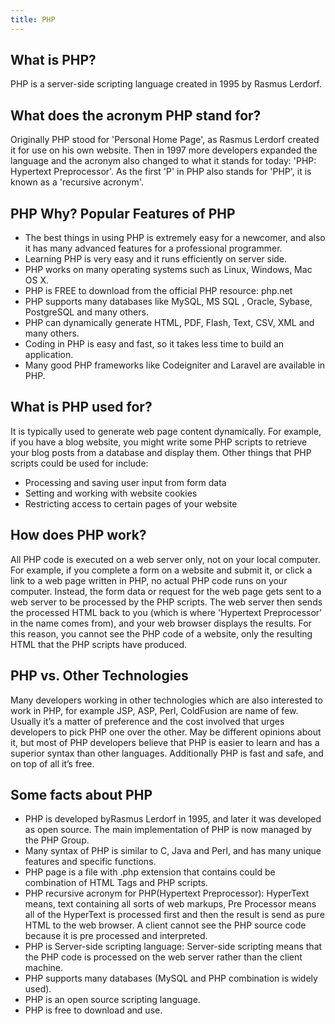 ```yaml
---
title: PHP
---
```


## What is PHP?

PHP is a server-side scripting language created in 1995 by Rasmus Lerdorf.

## What does the acronym PHP stand for?

Originally PHP stood for 'Personal Home Page', as Rasmus Lerdorf created it for use on his own website. Then in 1997 more developers expanded the language and the acronym also changed to what it stands for today: 'PHP: Hypertext Preprocessor'. As the first 'P' in PHP also stands for 'PHP', it is known as a 'recursive acronym'.

## PHP Why? Popular Features of PHP

*   The best things in using PHP is extremely easy for a newcomer, and also it has many advanced features for a professional programmer.
*   Learning PHP is very easy and it runs efficiently on server side.
*   PHP works on many operating systems such as Linux, Windows, Mac OS X.
*   PHP is FREE to download from the official PHP resource: php.net
*   PHP supports many databases like MySQL, MS SQL , Oracle, Sybase, PostgreSQL and many others.
*   PHP can dynamically generate HTML, PDF, Flash, Text, CSV, XML and many others.
*   Coding in PHP is easy and fast, so it takes less time to build an application.
*   Many good PHP frameworks like Codeigniter and Laravel are available in PHP.

## What is PHP used for?

It is typically used to generate web page content dynamically. For example, if you have a blog website, you might write some PHP scripts to retrieve your blog posts from a database and display them. Other things that PHP scripts could be used for include:

* Processing and saving user input from form data
* Setting and working with website cookies
* Restricting access to certain pages of your website

## How does PHP work?

All PHP code is executed on a web server only, not on your local computer. For example, if you complete a form on a website and submit it, or click a link to a web page written in PHP, no actual PHP code runs on your computer. Instead, the form data or request for the web page gets sent to a web server to be processed by the PHP scripts. The web server then sends the processed HTML back to you (which is where 'Hypertext Preprocessor' in the name comes from), and your web browser displays the results. For this reason, you cannot see the PHP code of a website, only the resulting HTML that the PHP scripts have produced.


## PHP vs. Other Technologies

Many developers working in other technologies which are also interested to work in PHP, for example JSP, ASP, Perl, ColdFusion are name of few. Usually it’s a matter of preference and the cost involved that urges developers to pick PHP one over the other. May be different opinions about it, but most of PHP developers believe that PHP is easier to learn and has a superior syntax than other languages. Additionally PHP is fast and safe, and on top of all it’s free.

## Some facts about PHP

*   PHP is developed byRasmus Lerdorf in 1995, and later it was developed as open source. The main implementation of PHP is now managed by the PHP Group.
*   Many syntax of PHP is similar to C, Java and Perl, and has many unique features and specific functions.
*   PHP page is a file with .php extension that contains could be combination of HTML Tags and PHP scripts.
*   PHP recursive acronym for PHP(Hypertext Preprocessor):  HyperText means, text containing all sorts of web markups, Pre Processor means all of the HyperText is processed first and then the result is send as pure HTML to the web browser. A client cannot see the PHP source code because it is pre processed and interpreted.
*   PHP is Server-side scripting language: Server-side scripting means that the PHP code is processed on the web server rather than the client machine.
*   PHP supports many databases (MySQL and PHP combination is widely used).
*   PHP is an open source scripting language.
*   PHP is free to download and use.

